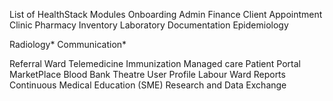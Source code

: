 List of HealthStack Modules
Onboarding
Admin
Finance
Client
Appointment
Clinic
Pharmacy
Inventory
Laboratory
Documentation
Epidemiology

Radiology*
Communication*

Referral
Ward
Telemedicine
Immunization
Managed care
Patient Portal
MarketPlace
Blood Bank
Theatre
User Profile
Labour Ward
Reports
Continuous Medical Education (SME)
Research and Data Exchange